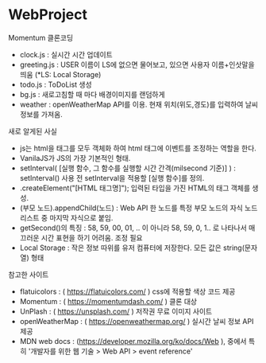 # WebProject
Momentum 클론코딩
- clock.js : 실시간 시간 업데이트
- greeting.js : USER 이름이 LS에 없으면 물어보고, 있으면 사용자 이름+인삿말을 띄움 (*LS: Local Storage)
- todo.js : ToDoList 생성
- bg.js : 새로고침할 때 마다 배경이미지를 랜덤하게
- weather : openWeatherMap API를 이용. 현재 위치(위도,경도)를 입력하여 날씨 정보를 가져옴.

새로 알게된 사실
- js는 html을 태그를 모두 객체화 하여 html 태그에 이벤트를 조정하는 역할을 한다.
- VanilaJS가 JS의 가장 기본적인 형태.
- setInterval( [실행 함수, 그 함수를 실행할 시간 간격(milsecond 기준)] ) 
   : setInterval() 사용 전 setInterval을 적용할 [실행 함수]를 정의.
- .createElement("[HTML 태그명]"); 입력된 타입을 가진 HTML의 태그 객체를 생성.
- (부모 노드).appendChild(노드) : Web API 한 노드를 특정 부모 노드의 자식 노드 리스트 중 마지막 자식으로 붙임.
- getSecond()의 특징 : 58, 59, 00, 01, .. 이 아니라 58, 59, 0, 1.. 로 나타나서 매끄러운 시간 표현을 하기 어려움. 조정 필요
- Local Storage : 작은 정보 따위를 유저 컴퓨터에 저장한다. 모든 값은 string(문자열) 형태

참고한 사이트
- flatuicolors : ( https://flatuicolors.com/ ) css에 적용할 색상 코드 제공
- Momentum : ( https://momentumdash.com/ ) 클론 대상
- UnPlash : ( https://unsplash.com/ ) 저작권 무료 이미지 사이트
- openWeatherMap : ( https://openweathermap.org/ ) 실시간 날씨 정보 API 제공
- MDN web docs : (https://developer.mozilla.org/ko/docs/Web ), 중에서 특히 '개발자를 위한 웹 기술 > Web API > event reference'
